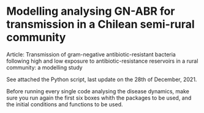 # Modelling analysing GN-ABR for transmission in a Chilean semi-rural community 
Article: Transmission of gram-negative antibiotic-resistant bacteria following high and low exposure to antibiotic-resistance reservoirs in a rural community: a modelling study

See attached the Python script, last update on the 28th of December, 2021.

Before running every single code analysing the disease dynamics, make sure you run again the first six boxes whith the packages to be used, and the initial conditions and functions to be used.
